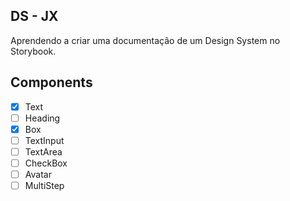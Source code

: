 ## DS - JX

Aprendendo a criar uma documentação de um Design System no Storybook.

## Components

- [x] Text
- [ ] Heading
- [x] Box
- [ ] TextInput
- [ ] TextArea
- [ ] CheckBox
- [ ] Avatar
- [ ] MultiStep